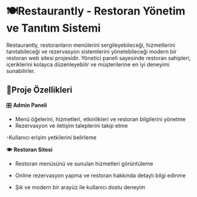 # 🍽️Restaurantly - Restoran Yönetim ve Tanıtım Sistemi

Restaurantly, restoranların menülerini sergileyebileceği, hizmetlerini tanıtabileceği ve rezervasyon sistemlerini yönetebileceği modern bir restoran web sitesi projesidir. Yönetici paneli sayesinde restoran sahipleri, içeriklerini kolayca düzenleyebilir ve müşterilerine en iyi deneyimi sunabilirler.

## 🚀Proje Özellikleri
🎛️ **Admin Paneli**

- Menü öğelerini, hizmetleri, etkinlikleri ve restoran bilgilerini yönetme
- Rezervasyon ve iletişim taleplerini takip etme

-Kullanıcı erişim yetkilerini belirleme

🍽️ **Restoran Sitesi**
- Restoran menüsünü ve sunulan hizmetleri görüntüleme

- Online rezervasyon yapma ve restoran hakkında detaylı bilgi edinme

- Şık ve modern bir arayüz ile kullanıcı dostu deneyim

